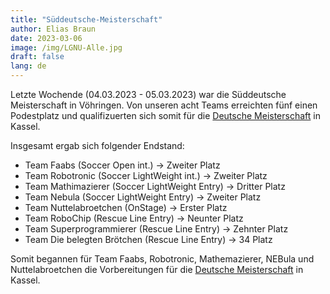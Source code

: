 ```yaml
---
title: "Süddeutsche-Meisterschaft"
author: Elias Braun
date: 2023-03-06
image: /img/LGNU-Alle.jpg
draft: false
lang: de
---
```


Letzte Wochende (04.03.2023 - 05.03.2023) war die Süddeutsche
Meisterschaft in Vöhringen. Von unseren acht Teams erreichten 
fünf einen Podestplatz und qualifizuerten sich somit für die 
[Deutsche Meisterschaft](/posts/germanopen2023) in Kassel.

Insgesamt ergab sich folgender Endstand:

 - Team Faabs (Soccer Open int.) &rarr; Zweiter Platz
 - Team Robotronic (Soccer LightWeight int.) &rarr; Zweiter Platz
 - Team Mathimazierer (Soccer LightWeight Entry) &rarr; Dritter Platz
 - Team Nebula (Soccer LightWeight Entry) &rarr; Zweiter Platz
 - Team Nuttelabroetchen (OnStage) &rarr; Erster Platz
 - Team RoboChip (Rescue Line Entry) &rarr; Neunter Platz
 - Team Superprogrammierer (Rescue Line Entry) &rarr; Zehnter Platz
 - Team Die belegten Brötchen (Rescue Line Entry) &rarr; 34 Platz

 Somit begannen für Team Faabs, Robotronic, Mathemazierer, NEBula und
 Nuttelabroetchen die Vorbereitungen für die 
 [Deutsche Meisterschaft](/posts/germanopen2023) in Kassel.

